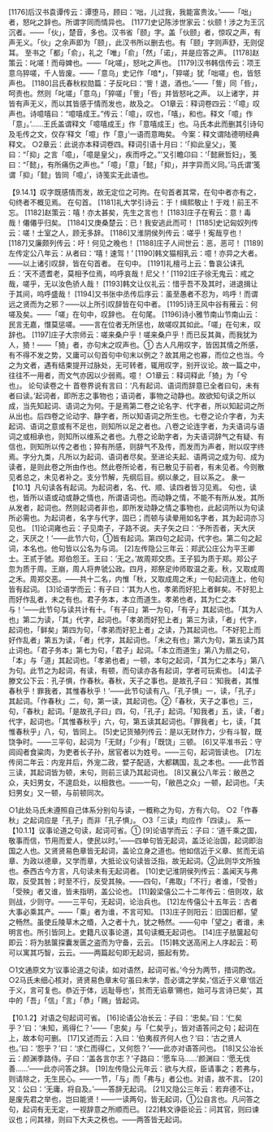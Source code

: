 <!-- { "loadSidebar": true } -->
[1176]后汉书袁谭传云：谭堕马，顾曰：‘咄，儿过我，我能富贵汝。’——「咄」者，怒叱之辞也。所谓字同而情异也。
[1177]史记陈涉世家云：伙颐！涉之为王沉沉者。——「伙」，楚音，多也。汉书省「颐」字。盖「伙颐」者，惊叹之声，有声无义。「伙」之余声即为「颐」，此汉书所以删去也。有「颐」字则声舒，无则促耳。
至书之「都」「俞」，礼之「唯」「俞」「然」「诺」，并是应答之声。
[1178]赵策云：叱嗟！而母婢也。——「叱嗟」，怒叱之声也。
[1179]汉书韩信传云：项王意乌猝嗟，千人皆废。——「意乌」史记作「喑*」，「猝嗟」犹「咄嗟」也，皆怒声也。
[1180]吕氏春秋权勋篇：子反叱曰：‘訾！退，酒也。’——「訾」同「呰」，呵责也。然则「叱嗟」「意乌」「猝嗟」「訾」「呰」并皆怒叱之声。
以上诸字，并皆有声无义，而以其皆感于情而发也，故及之。
○1章云：释词卷四云：‘「噫」叹声也。诗噫嘻曰：“噫嘻成王。”传云：「噫」，叹也，「嘻」，和也。释文「噫」作「意」。’……王氏盖谓释文「噫嘻成王」作「意嘻成王」也。马氏本此而删其引诗句及毛传之文，仅存‘释文「噫」作「意」’一语而意晦矣。  今案：释文谓陆德明经典释文。
○2章云：此说亦本释词卷四。释词引语十月曰：‘「抑此皇父」，笺曰：“「抑」之言「噫」，「噫是皇父」，疾而呼之。”’又引瞻卬曰：‘「懿厥哲妇」，笺曰：“「懿」，有所痛伤之声也。”「噫」「意」「懿」「抑」，并字异而义同。’马氏谓‘笺谓「抑」「懿」皆同「噫」’，诗笺实无此语也。

【9.14.1】叹字既感情而发，故无定位之可拘。在句首者其常，在句中者亦有之，句终者不概见焉。
在句首。
[1181]礼大学引诗云：于！缉熙敬止！于戏！前王不忘。
[1182]赵策云：嘻！亦太甚矣，先生之言也！
[1183]庄子在宥云：意！毒哉！僊僊乎归矣。
[1184]又庚桑楚云：已！我安逃此而可！
[1185]史记匈奴列传云：嗟！士室之人，顾无多辞。
[1186]又淮阴侯列传云：嗟乎！寃哉亨也！
[1187]又廉颇列传云：吁！何见之晚也！
[1188]庄子人间世云：恶，恶可！
[1189]左传定公八年云：从者曰：‘嘻！速驾！’
[1190]韩文猫相乳云：噫！亦异之大者。——以上诸引叹辞，皆在句首者。
在句中。
[1191]礼檀弓上云：鲁哀公诔孔丘：‘天不遗耆老，莫相予位焉，呜呼哀哉！尼父！’
[1192]庄子徐无鬼云：戒之哉，嗟乎，无以汝色骄人哉！
[1193]韩文让仪礼云：惜乎吾不及其时，进退揖让于其间，呜呼盛哉！
[1194]又书张中丞传后序云：虽至愚者不忍为，呜呼！而谓远之贤而为之邪？——以上所引叹辞皆在句中者。
[1195]诗王风中谷有蓷云：何嗟及矣。——「嗟」在句中，叹辞也。
在句尾。
[1196]诗小雅节南山节南山云：民言无嘉，憯莫惩嗟。——言在位者无所惩也，故嗟叹其如此。「嗟」在句末，叹辞也。
[1197]庄子大宗师云：嗟来桑户乎！嗟来桑户乎！而已反其眞，而我犹为人，猗！——「猗」者，亦句末之叹声也。①
古人凡用叹字，皆因其情之所感，有不得不发之势，又庸可以句首句中句末以例之？故其用之也寡，而位之也当。今之为文者，遇有结束提开过脉处，无可转者，辄用叹字，别开议论。故一篇之中，往往不一用者，而文气亦因以少弱焉。噫！
○1章云：释词释此「猗」为「兮也」。
论句读卷之十
首卷界说有言曰：‘凡有起词、语词而辞意已全者曰句，未有者曰读。’起词者，即所志之事物也；语词者，事物之动静也。故欲知句读之所以成，当先知起词、语词之为何。于是焉第二卷之论名字、代字者，所以知起词之所从出也。后四卷之论动字、静字者，所以知语词之所生也。七卷之论介字者，为夫起词、语词之意或有不足也，则知所以足之者也。八卷之论连字者，为夫语词与语词之或相承也，则知所以维系之者也。九卷之论助字者，为夫语词辞气之有疑、有信也，则知所以传之者也；猝有所感，则辞气不及传，而发而为声者，附以叹字终焉。字分九类，凡所以为起词、语词者尽矣。至进论夫起、语两词之成为句、成为读者，是则此卷之所由作也。然此卷所论者，有已散见于前者，有未见者。今则散见者总之，未见者补之。支分节解，先纲后目。纲以彖之，目以系之。
彖一
【10.1】凡句读各有起词。为起词者，名、代、顺、读四者皆习见焉。
句也，读也，皆所以语或动或静之情也，所谓语词也。而动静之情，不能不有所从发。其所从发者，起词也。然则起词者非也，即所发动静之情之事物也，此起词所以为句读所必需也。为起词者，名字与代字，固已；而顿与读晕用如名字者，其为起词亦习见也。
[1]论词雍也云：子见南子，子路不说。夫子矢之曰：‘予所否者，天大厌之，天厌之！’——此节六句，①皆有起词。第四句之起词，代字也。第二句之起词，本名也。他句皆以公名为与词。
[2]左传隐公三年云：郑武公庄公为平王卿士。王贰于虢。郑伯怨王。王曰：‘无之。’故周郑交质。王子狐为质于郑。郑公子忽为质于周。王崩，周人将畁虢公政。四月，郑祭足帅师取温之麦。秋，又取成周之禾。周郑交恶。——共十二名，内惟「秋，又取成周之禾」一句起词连上，他句皆有起词。
[3]论语学而云：有子曰：‘其为人也，孝弟而好犯上者鲜矣。不好犯上而好作乱者，未之有也。君子务本，本立而道生。孝弟也者，其为仁之本与！’——此节句与读共计有十。「有子曰」第一为句，「有子」其起词也。「其为人也」第二为读，「其」代字，起词也。「孝弟而好犯上者」第三为读，「者」代字，起词也，「鲜矣」第四为句，「孝弟而好犯上者」之读，乃其起词也。「不好犯上而好作乱者」第五为读，「者」代字，其起词也。「未之有也」第六为句，第五读乃其止词也。「君子务本」第七为句，「君子」起词。「本立而道生」第八为扇之句，「本」与「道」其起词也。「孝弟也者」一顿，本句之起词，「其为仁之本与」第八为句。此节之为起词，有读，有顿，而句读亦各有起词，学者可玩索也。
[4]孟子滕文公下云：孔子惧，作春秋。春秋，天子之事也。是故孔子曰：‘知我者，其惟春秋乎！罪我者，其惟春秋乎！’——此节句读有八。「孔子惧」一，读，「孔子」其起词。「作春秋」二，句，第一读，其起词也。②「春秋，天子之事也」三，句，「春秋」起词。「是故孔子曰」四，句，「孔子」起词。「知我者」五，读，「者」代字，起词也。「其惟春秋乎」六，句，第五读其起词也。「罪我者」七，读，「其惟春秋乎」八，句，皆同上。
[5]史记货殖列传云：是以无财作力，少有斗智，既饶争时。——三平句，起词为「无财」「少有」「既饶」三顿。
[6]又平准书云：守闾阎者食粱肉，为吏者长子孙，居官者以为姓号。——三句，起词皆读也。
[7]左传闵二年云：内宠并后，外宠二政，嬖子配适，大都耦国，乱之本也。——此节首三读，其起词皆为顿，末句，则前三读乃其起词也。
[8]又襄公八年云：敝邑之众，夫妇男女，不遑启处，以相救也。——一句，「敝邑之众」一顿，起词也。「夫妇男女」又一顿，与前顿同次。

○1此处马氏未遵照自己体系分别句与读，一概称之为句，方有六句。
○2「作春秋」之起词应是「孔子」而非「孔子惧」。
○3「三读」均应作「四读」。
系一
【10.1.1】议事论道之句读，起词可省。①
[9]论语学而云：子曰：‘道千乘之国，敬事而信，节用而爱人，使民以时。’——四单句皆无起词，盖泛论治国，起词即治国之人也。又贤贤易色章皆无起词，盖论立身之道也。他如信近于义章、贫而无谄章、为政以德章，又学而章，大抵论议句读皆泛指，故无起词。②此则华文所独也。泰西古今方言，凡句读未有无起词者。
[10]史记淮阴侯列传云：盖闻天与弗取，反受其咎；时至不行，反受其殃。——四句，「弗取」「不行」者谁，「受咎」「受殃」者又谁，皆未指明，盖公论也。
[11]榖梁僖公二十二年传云：倍则攻，敌则战，少则守。——三平句，无起词，论治兵也。
[12]左传僖公十五年云：古者大事必乘其产。——「乘」者为谁，不言可知。
[13]庄子则阳云：旧国旧都，望之畅然。虽使丘陵草木之缗，入之者十九，犹之畅然。——句中「望之」者谁，未明言也。所引皆同上。史籍凡议事论道，其句读概无起词也。
[14]庄子胠箧起句即云：将为胠箧探囊发匮之盗而为守备，云云。
[15]韩文送高闲上人序起云：苟可以寓其巧智，云云。——两篇起句即无起词，振起有势。

○1文通原文为‘议事论道之句读，如对语然，起词可省。’今分为两节，措词酌改。
○2马氏未细心核对，贤贤易色章末句‘虽曰未学，吾必谓之学矣，’信近于义章‘信近于义，言可复也。恭近于体，远耻辱也’，贫而无谄章‘赐也，始可与言诗已矣’，其中的「吾」「信」「言」「恭」「赐」皆起词。


【10.1.2】对语之句起词可省。
[16]论语公冶长云：子曰：‘忠矣。’曰：‘仁矣乎？’曰：‘未知，焉得仁？’——「忠矣」与「仁矣乎」，皆对语答问之句；起词在上，故本句可删。
[17]又述而云：入曰：‘伯夷叔齐何人也？’曰：‘古之贤人也。’曰：‘怨乎？’曰：‘求仁而得仁，又何怨？’——此亦对语答问也。
[18]又公冶长云：颜渊季路侍。子曰：‘盖各言尔志？’子路曰：‘愿车马……’颜渊曰：‘愿无伐善……’——此亦问答之辞。
[19]左传隐公元年云：欲与大叔，臣请事之；若弗与，则请除之，无生民心。——一节，「与」而「弗与」者公也。对语，故不言。
[20]又：公曰：‘无庸，将自及。’——答辞无起词。
[21]又隐公三年云：若弃德不让，是废先君之举也，岂曰能贤！——一读两句，皆无起词，①公自言也。凡问答之句，起词有无无定，一视辞意之所顺而已。
[22]韩文诤臣论云：问其官，则曰谏议也；问其禄，则曰下大夫之秩也。——两答皆无起词。
